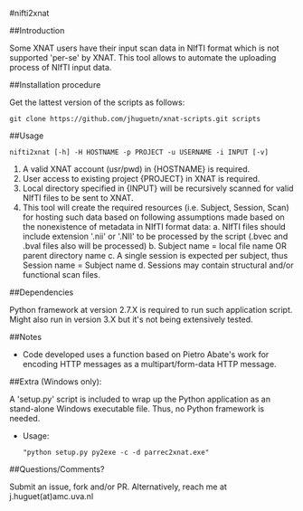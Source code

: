#nifti2xnat

##Introduction 

Some XNAT users have their input scan data in NIfTI format which is not supported 'per-se' by XNAT. This tool allows to automate the uploading process of NIfTI input data. 

##Installation procedure

Get the lattest version of the scripts as follows: 
  ```
  git clone https://github.com/jhuguetn/xnat-scripts.git scripts
  ```

##Usage
```
nifti2xnat [-h] -H HOSTNAME -p PROJECT -u USERNAME -i INPUT [-v]
```

1. A valid XNAT account (usr/pwd) in {HOSTNAME} is required.
2. User access to existing project {PROJECT} in XNAT is required.
3. Local directory specified in {INPUT} will be recursively scanned for valid NIfTI files to be sent to XNAT. 
4. This tool will create the required resources (i.e. Subject, Session, Scan) for hosting such data based on following assumptions made based on the nonexistence of metadata in NIfTI format data:
	a. NIfTI files should include extension '.nii' or '.NII' to be processed by the script (.bvec and .bval files also will be processed)
	b. Subject name = local file name OR parent directory name
	c. A single session is expected per subject, thus Session name = Subject name
	d. Sessions may contain structural and/or functional scan files.

	
##Dependencies

Python framework at version 2.7.X is required to run such application script. Might also run in version 3.X but it's not being extensively tested.

##Notes

* Code developed uses a function based on Pietro Abate's work for encoding HTTP messages as a multipart/form-data HTTP message.

##Extra (Windows only): 

A 'setup.py' script is included to wrap up the Python application as an stand-alone Windows executable file. Thus, no Python framework is needed. 
* Usage: 
  ```
  "python setup.py py2exe -c -d parrec2xnat.exe"
  ```

##Questions/Comments?

Submit an issue, fork and/or PR. Alternatively, reach me at j.huguet(at)amc.uva.nl
